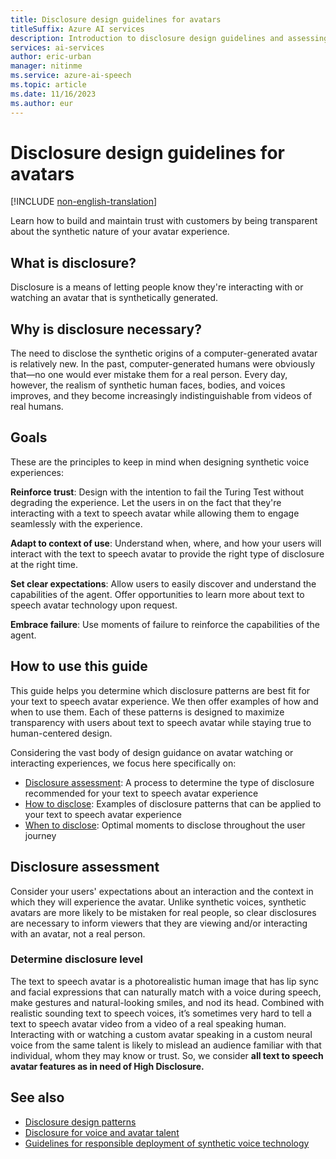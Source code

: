 ```yaml
---
title: Disclosure design guidelines for avatars
titleSuffix: Azure AI services
description: Introduction to disclosure design guidelines and assessing disclosure level for avatars.
services: ai-services
author: eric-urban
manager: nitinme
ms.service: azure-ai-speech
ms.topic: article
ms.date: 11/16/2023
ms.author: eur
---
```


# Disclosure design guidelines for avatars

[!INCLUDE [non-english-translation](../includes/non-english-translation.md)]

Learn how to build and maintain trust with customers by being transparent about the synthetic nature of your avatar experience.

## What is disclosure?

Disclosure is a means of letting people know they're interacting with or watching an avatar that is synthetically generated. 

## Why is disclosure necessary?

The need to disclose the synthetic origins of a computer-generated avatar is relatively new. In the past, computer-generated humans were obviously that—no one would ever mistake them for a real person. Every day, however, the realism of synthetic human faces, bodies, and voices improves, and they become increasingly indistinguishable from videos of real humans.

## Goals

These are the principles to keep in mind when designing synthetic voice experiences: 

**Reinforce trust**: Design with the intention to fail the Turing Test without degrading the experience. Let the users in on the fact that they're interacting with a text to speech avatar while allowing them to engage seamlessly with the experience.

**Adapt to context of use**: Understand when, where, and how your users will interact with the text to speech avatar to provide the right type of disclosure at the right time. 

**Set clear expectations**: Allow users to easily discover and understand the capabilities of the agent. Offer opportunities to learn more about text to speech avatar technology upon request. 

**Embrace failure**: Use moments of failure to reinforce the capabilities of the agent. 

## How to use this guide

This guide helps you determine which disclosure patterns are best fit for your text to speech avatar experience. We then offer examples of how and when to use them. Each of these patterns is designed to maximize transparency with users about text to speech avatar while staying true to human-centered design.

Considering the vast body of design guidance on avatar watching or interacting experiences, we focus here specifically on: 
- [Disclosure assessment](#disclosure-assessment): A process to determine the type of disclosure recommended for your text to speech avatar experience 
- [How to disclose](/azure/ai-foundry/responsible-ai/speech-service/custom-neural-voice/concepts-disclosure-patterns?context=/azure/ai-services/speech-service/context/context): Examples of disclosure patterns that can be applied to your text to speech avatar experience 
- [When to disclose](/azure/ai-foundry/responsible-ai/speech-service/custom-neural-voice/concepts-disclosure-patterns#when-to-disclose?context=/azure/ai-services/speech-service/context/context): Optimal moments to disclose throughout the user journey

## Disclosure assessment

Consider your users' expectations about an interaction and the context in which they will experience the avatar. Unlike synthetic voices, synthetic avatars are more likely to be mistaken for real people, so clear disclosures are necessary to inform viewers that they are viewing and/or interacting with an avatar, not a real person.

### Determine disclosure level

The text to speech avatar is a photorealistic human image that has lip sync and facial expressions that can naturally match with a voice during speech, make gestures and natural-looking smiles, and nod its head. Combined with realistic sounding text to speech voices, it’s sometimes very hard to tell a text to speech avatar video from a video of a real speaking human. Interacting with or watching a custom avatar speaking in a custom neural voice from the same talent is likely to mislead an audience familiar with that individual, whom they may know or trust. So, we consider **all text to speech avatar features as in need of High Disclosure.**

## See also

* [Disclosure design patterns](/azure/ai-foundry/responsible-ai/speech-service/custom-neural-voice/concepts-disclosure-patterns?context=/azure/ai-services/speech-service/context/context)
* [Disclosure for voice and avatar talent](/azure/ai-foundry/responsible-ai/speech-service/disclosure-voice-talent?context=%2fazure%2fcognitive-services%2fspeech-service%2fcontext%2fcontext)
* [Guidelines for responsible deployment of synthetic voice technology](/azure/ai-foundry/responsible-ai/speech-service/custom-neural-voice/concepts-guidelines-responsible-deployment-synthetic?context=/azure/ai-services/speech-service/context/context)
